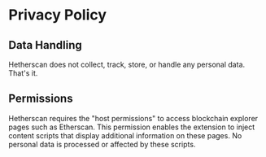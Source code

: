 # Privacy Policy

## Data Handling

Hetherscan does not collect, track, store, or handle any personal data. That's it.

## Permissions

Hetherscan requires the "host permissions" to access blockchain explorer pages such as Etherscan. This permission enables the extension to inject content scripts that display additional information on these pages. No personal data is processed or affected by these scripts.
